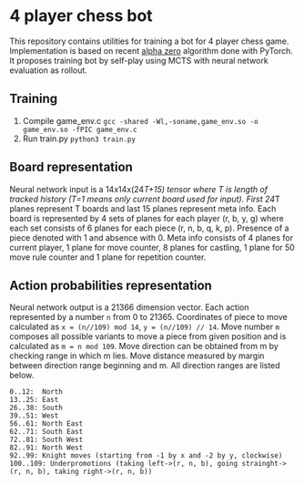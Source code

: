 # 4 player chess bot
This repository contains utilities for training a bot for 4 player chess game. Implementation is based on recent [alpha zero](https://www.nature.com/articles/nature24270.epdf?author_access_token=VJXbVjaSHxFoctQQ4p2k4tRgN0jAjWel9jnR3ZoTv0PVW4gB86EEpGqTRDtpIz-2rmo8-KG06gqVobU5NSCFeHILHcVFUeMsbvwS-lxjqQGg98faovwjxeTUgZAUMnRQ) algorithm done with PyTorch. It proposes training bot by self-play using MCTS with neural network evaluation as rollout.
## Training
1. Compile game_env.c
`gcc -shared -Wl,-soname,game_env.so -o game_env.so -fPIC game_env.c`
2. Run train.py
`python3 train.py`
## Board representation
Neural network input is a 14x14x(24*T+15) tensor where T is length of tracked history (T=1 means only current board used for input). First 24*T planes represent T boards and last 15 planes represent meta info.
Each board is represented by 4 sets of planes for each player (r, b, y, g) where each set consists of 6 planes for each piece (r, n, b, q, k, p). Presence of a piece denoted with 1 and absence with 0.  Meta info consists of 4 planes for current player, 1 plane for move counter, 8 planes for castling, 1 plane for 50 move rule counter and 1 plane for repetition counter.
## Action probabilities representation
Neural network output is a 21366 dimension vector. Each action represented by a number `n` from 0 to 21365. Coordinates of piece to move calculated as `x = (n//109) mod 14`, `y = (n//109) // 14`. Move number `m` composes all possible variants to move a piece from given position and is calculated as  `m = n mod 109`. 
Move direction can be obtained from m by checking range in which m lies. Move distance measured by margin between direction range beginning and m. All direction ranges are listed below.
```
0..12:  North
13..25: East
26..38: South
39..51: West
56..61: North East
62..71: South East
72..81: South West
82..91: North West
92..99: Knight moves (starting from -1 by x and -2 by y, clockwise)
100..109: Underpromotions (taking left->(r, n, b), going strainght->(r, n, b), taking right->(r, n, b))
```

